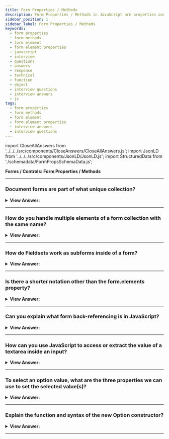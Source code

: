 ```yaml
---
title: Form Properties / Methods
description: Form Properties / Methods in JavaScript are properties and methods that are associated with a form element. - JavaScript Interview Questions & Answers
sidebar_position: 1
sidebar_label: Form Properties / Methods
keywords:
  - form properties
  - form methods
  - form element
  - form element properties
  - javascript
  - interview
  - questions
  - answers
  - response
  - technical
  - function
  - object
  - interview questions
  - interview answers
  - js
tags:
  - form properties
  - form methods
  - form element
  - form element properties
  - interview answers
  - interview questions
---
```


import CloseAllAnswers from '../../../src/components/CloseAnswers/CloseAllAnswers.js';
import JsonLD from '../../../src/components/JsonLD/JsonLD.js';
import StructuredData from './schemadata/FormPropsSchemaData.js';

<JsonLD data={StructuredData} />

<head>
  <title>Form Properties / Methods | HelloJavaScript.info</title>
</head>

**Forms / Controls: Form Properties / Methods**

<CloseAllAnswers />

---

### Document forms are part of what unique collection?

<details>
  <summary><strong>View Answer:</strong></summary>
  <div>
  <div><strong>Interview Response:</strong> Document forms are part of the document.forms special collection. That's a "named collection": it's both named and ordered. To access the form, we may utilize both the name or index number from the document.
    </div><br />
  <div><strong className="codeExample">Code Example:</strong><br /><br />

  <div></div>

```js
document.forms.my; // the form with name="my"
document.forms[0]; // the first form in the document
```

<p>Any element in the named collection "form.elements" are available when we have a form.</p>
  <div><strong className="codeExample">Code Example:</strong><br /><br />

  <div></div>

```html
<form name="my">
  <input name="one" value="1" />
  <input name="two" value="2" />
</form>

<script>
  // get the form
  let form = document.forms.my; // <form name="my"> element

  // get the element
  let elem = form.elements.one; // <input name="one"> element

  alert(elem.value); // 1
</script>
```

  </div>

  </div>
  </div>
</details>

---

### How do you handle multiple elements of a form collection with the same name?

<details>
  <summary><strong>View Answer:</strong></summary>
  <div>
  <div><strong>Interview Response:</strong> There might be several components with the same name, which is common when using radio buttons and checkboxes. The form.elements[name] is a collection in such a scenario, and these navigation features are independent of tag structure. Form.elements contain all control elements, no matter how deep they are in the form.
    </div><br />
  <div><strong className="codeExample">Code Example:</strong><br /><br />

  <div></div>

```html
<form>
  <input type="radio" name="age" value="10" />
  <input type="radio" name="age" value="20" />
</form>

<script>
  let form = document.forms[0];

  let ageElems = form.elements.age;

  alert(ageElems[0]); // [object HTMLInputElement]
</script>
```

  </div>
  </div>
</details>

---

### How do Fieldsets work as subforms inside of a form?

<details>
  <summary><strong>View Answer:</strong></summary>
  <div>
  <div><strong>Interview Response:</strong> A form may have one or many &#8249;fieldset&#8250; elements inside it. They also have elements property that lists form controls inside them. The HTML &#8249;fieldset&#8250; element gets used to group several controls as well as labels (&#8250;label&#8250;) within a web form. We can access the Fieldset properties via the form.elements property.
    </div><br />
  <div><strong className="codeExample">Code Example:</strong><br /><br />

  <div></div>

```html
<body>
  <form id="form">
    <fieldset name="userFields">
      <legend>info</legend>
      <input name="login" type="text" />
    </fieldset>
  </form>

  <script>
    alert(form.elements.login); // <input name="login">

    let fieldset = form.elements.userFields;
    alert(fieldset); // HTMLFieldSetElement

    // we can access the input by name both from the form and from the fieldset
    alert(fieldset.elements.login == form.elements.login); // true
  </script>
</body>
```

  </div>
  </div>
</details>

---

### Is there a shorter notation other than the form.elements property?

<details>
  <summary><strong>View Answer:</strong></summary>
  <div>
  <div><strong>Interview Response:</strong> Yes, there is a shorter notation: we can access the element as form[index/name]. In other words, instead of form.elements.login, we can write form.login. That also works, but there is a minor issue: if we access an element and then change its name, it is still available under the old name (as well as under the new one). However, because we seldom modify the names of form components, this is typically not an issue.
    </div><br />
  <div><strong className="codeExample">Code Example:</strong><br /><br />

  <div></div>

```html
<form id="form">
  <input name="login" />
</form>

<script>
  alert(form.elements.login == form.login); // true, the same <input>

  form.login.name = 'username'; // change the name of the input

  // form.elements updated the name:
  alert(form.elements.login); // undefined
  alert(form.elements.username); // input

  // form allows both names: the new one and the old one
  alert(form.username == form.login); // true
</script>
```

  </div>
  </div>
</details>

---

### Can you explain what form back-referencing is in JavaScript?

<details>
  <summary><strong>View Answer:</strong></summary>
  <div>
  <div><strong>Interview Response:</strong> The form is available as element.form for any element. So, the form references every element, and all elements reference the form.
    </div><br />
  <div><strong className="codeExample">Code Example:</strong><br /><br />

  <div></div>

```html
<form id="form">
  <input type="text" name="login" />
</form>

<script>
  // form -> element
  let login = form.login;

  // element -> form
  alert(login.form); // HTMLFormElement
</script>
```

  </div>
  </div>
</details>

---

### How can you use JavaScript to access or extract the value of a textarea inside an input?

<details>
  <summary><strong>View Answer:</strong></summary>
  <div>
  <div><strong>Interview Response:</strong> You can access the value of a textarea using textarea.value. The specification does not recommend we utilize innerHTML to obtain the value since it only saves the HTML initially on the page, not the current value.
    </div>
  </div>
</details>

---

### To select an option value, what are the three properties we can use to set the selected value(s)?

<details>
  <summary><strong>View Answer:</strong></summary>
  <div>
  <div><strong>Interview Response:</strong> A &#8249;select&#8250; element has 3 important properties including the select option, value, and selectedIndex properties. The select.options is a collection &#8249;option&#8250; sub-elements. The select.value property is the value of the current selected &#8249;option&#8250;. The select.selectedIndex is the number currently selected &#8249;option&#8250;. They provide three different ways of setting a value for a &#8249;select&#8250;. Find the corresponding &#8249;option&#8250; element (e.g. among select.options) and set its option.selected to true. If we know a new value: set, select.value to the new value. If we know the new option number: set select.selectedIndex to that number.
    </div><br />
  <div><strong className="codeExample">Code Example:</strong><br /><br />

  <div></div>

```html
<select id="select">
  <option value="apple">Apple</option>
  <option value="pear">Pear</option>
  <option value="banana">Banana</option>
</select>

<script>
  // all three lines do the same thing
  select.options[2].selected = true;
  select.selectedIndex = 2;
  select.value = 'banana';
  // please note: options start from zero, so index 2 means the 3rd option.
</script>
```

  </div>
  </div>
</details>

---

### Explain the function and syntax of the new Option constructor?

<details>
  <summary><strong>View Answer:</strong></summary>
  <div>
  <div><strong>Interview Response:</strong> A little-known feature of JavaScript allows you to build option elements with minimum effort. The Option() constructor is responsible for this functionality. The syntax is straightforward:<br/><br/>
  <ul>
  <li>Get a reference to a form element</li>
  <li>Invoke the constructor and connect the resulting object to the form element.</li>
  <li>Pass in the following parameters during instantiation: Step 1: the text displayed on the page [string], Step 2: the value of the control [string], Step 3: if it is the default option [true/false] and whether it is chosen [true/false].</li>
  </ul>  
    </div><br />
  <div><strong>Technical Response:</strong> Using the little-known JavaScript Option () constructor, you may avoid the cumbersome syntax of constructing DOM components. The Option() constructor is used to generate a new HTMLOptionElement. Text is a DOMString representing the element's content, i.e. the displayed text. If we do not supply the text, the value "" (empty string) gets used as the default. The optional value argument is a DOMString representing the HTMLOptionElement's value, i.e. the value attribute of the comparable &#8249;option&#8250;. When we submit the form to the host server, the value of the text gets used as the value. For example, the value of the accompanying &#8249;select&#8250; element if this does not get provided. The defaultSelected argument is a Boolean that sets the chosen attribute value, i.e., this &#8249;option&#8250; results in the default value selected in the &#8249;select&#8250; element when the page initially loads. If this is not specified, the value false is assumed to be the default. We should note that a true value does not force the option to be selected if it is not already selected. The optional selected is a Boolean that determines whether or not the option gets picked; the default is false (not selected). Even if the defaultSelected argument is true, the option does not get selected if it is missing. You may use the Option constructor to generate new selection choices on the fly.
    </div><br />
    <strong>Syntax: </strong> let newOption = new Option(text, value, defaultSelected, selected);<br /><br />
  <div><strong className="codeExample">Code Example 1:</strong><br /><br />

```html
<form>
  <select name="week">
    <option>Monday</option>
    <option>Tuesday</option>
    <option>Wednesday</option>
  </select>
</form>

<script>
  var w = document.forms[0].week;
  w.length = 0;
  var d = [
    { text: 'Thurs', val: 'thurs' },
    { text: 'Friday', val: 'fri' },
    { text: 'Saturday', val: 'sat' },
    { text: 'Sunday', val: 'sun' },
  ];

  for (var i = 0; i <= d.length - 1; i++) {
    w[i] = new Option(d[i].text, d[i].val, false, false);
  }
</script>
```

  <strong className="codeExample">Code Example 2:</strong><br /><br />

  <div></div>

```html
<div id="container">
  <form>
    <label for="name">Framework:</label>
    <input
      type="text"
      id="name"
      placeholder="Enter a framework"
      autocomplete="off"
    />

    <button id="btnAdd">Add</button>

    <label for="list">Framework List:</label>
    <select id="list" name="list" multiple></select>
    <button id="btnRemove">Remove Selected Framework</button>
  </form>
</div>

<script>
  const btnAdd = document.querySelector('#btnAdd');
  const btnRemove = document.querySelector('#btnRemove');
  const sb = document.querySelector('#list');
  const name = document.querySelector('#name');

  btnAdd.onclick = (e) => {
    e.preventDefault();

    // validate the option
    if (name.value == '') {
      alert('Please enter the name.');
      return;
    }
    // create a new option
    const option = new Option(name.value, name.value); // <--
    // add it to the list
    sb.add(option, undefined);

    // reset the value of the input
    name.value = '';
    name.focus();
  };

  // remove selected option
  btnRemove.onclick = (e) => {
    e.preventDefault();

    // save the selected option
    let selected = [];

    for (let i = 0; i < sb.options.length; i++) {
      selected[i] = sb.options[i].selected;
    }

    // remove all selected option
    let index = sb.options.length;
    while (index--) {
      if (selected[index]) {
        sb.remove(index);
      }
    }
  };
</script>
```

  </div>
  </div>
</details>

---
